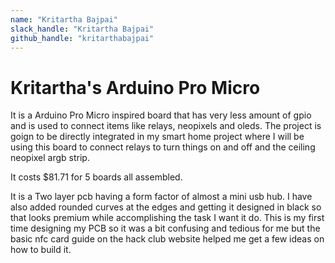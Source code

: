 ```yaml
---
name: "Kritartha Bajpai"
slack_handle: "Kritartha Bajpai"
github_handle: "kritarthabajpai"
---
```


# Kritartha's Arduino Pro Micro

It is a Arduino Pro Micro inspired board that has very less amount of gpio and is used to connect items like relays, neopixels and oleds. The project is goign to be directly integrated in my smart home project where I will be using this board to connect relays to turn things on and off and the ceiling neopixel argb strip.

It costs $81.71 for 5 boards all assembled.

It is a Two layer pcb having a form factor of almost a mini usb hub. I have also added rounded curves at the edges and getting it designed in black so that looks premium while accomplishing the task I want it do. This is my first time designing my PCB so it was a bit confusing and tedious for me but the basic nfc card guide on the hack club website helped me get a few ideas on how to build it.
